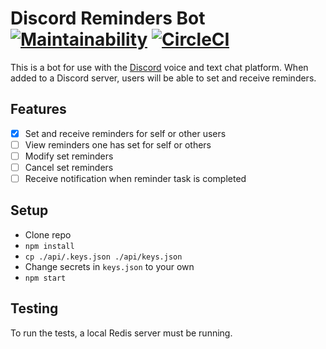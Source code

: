 # Discord Reminders Bot [![Maintainability](https://api.codeclimate.com/v1/badges/ec4001a1c49ca96af0c0/maintainability)](https://codeclimate.com/github/jnhallquist/discord-reminders-bot/maintainability) [![CircleCI](https://circleci.com/gh/jnhallquist/discord-reminders-bot.svg?style=svg)](https://circleci.com/gh/jnhallquist/discord-reminders-bot)
This is a bot for use with the [Discord](https://discordapp.com/) voice and
text chat platform. When added to a Discord server, users will be able to set
and receive reminders.

## Features
- [x] Set and receive reminders for self or other users
- [ ] View reminders one has set for self or others
- [ ] Modify set reminders
- [ ] Cancel set reminders
- [ ] Receive notification when reminder task is completed

## Setup
 - Clone repo
 - `npm install`
 - `cp ./api/.keys.json ./api/keys.json`
 - Change secrets in `keys.json` to your own
 - `npm start`

## Testing
To run the tests, a local Redis server must be running.
